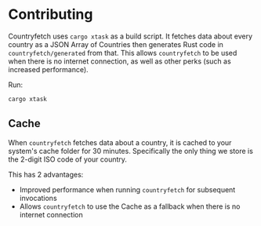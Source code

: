 # Contributing

Countryfetch uses `cargo xtask` as a build script. It fetches data about every country as a JSON Array of Countries then generates Rust code in `countryfetch/generated` from that. This allows `countryfetch` to be used when there is no internet connection, as well as other perks (such as increased performance).

Run:

```sh
cargo xtask
```

## Cache

When `countryfetch` fetches data about a country, it is cached to your system's cache folder for 30 minutes. Specifically the only thing we store is the 2-digit ISO code of your country.

This has 2 advantages:

- Improved performance when running `countryfetch` for subsequent invocations
- Allows `countryfetch` to use the Cache as a fallback when there is no internet connection
